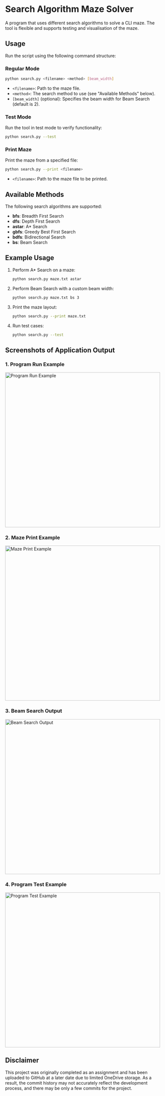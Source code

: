# Search Algorithm Maze Solver
A program that uses different search algorithms to solve a CLI maze. The tool is flexible and supports testing and visualisation of the maze.

## Usage

Run the script using the following command structure:

### Regular Mode
```bash
python search.py <filename> <method> [beam_width]
```
- `<filename>`: Path to the maze file.
- `<method>`: The search method to use (see "Available Methods" below).
- `[beam_width]` (optional): Specifies the beam width for Beam Search (default is 2).

### Test Mode
Run the tool in test mode to verify functionality:
```bash
python search.py --test
```

### Print Maze
Print the maze from a specified file:
```bash
python search.py --print <filename>
```
- `<filename>`: Path to the maze file to be printed.

## Available Methods
The following search algorithms are supported:

- **bfs**: Breadth First Search
- **dfs**: Depth First Search
- **astar**: A* Search
- **gbfs**: Greedy Best First Search
- **bdfs**: Bidirectional Search
- **bs**: Beam Search

## Example Usage

1. Perform A* Search on a maze:
   ```bash
   python search.py maze.txt astar
   ```

2. Perform Beam Search with a custom beam width:
   ```bash
   python search.py maze.txt bs 3
   ```

3. Print the maze layout:
   ```bash
   python search.py --print maze.txt
   ```

4. Run test cases:
   ```bash
   python search.py --test
   ```

## Screenshots of Application Output
### 1. Program Run Example
<p align="left">
  <img src="https://github.com/user-attachments/assets/51f2382e-75ce-41df-98c6-e636ab99f9cf" alt="Program Run Example" width="500px">
</p>

### 2. Maze Print Example
<p align="left">
  <img src="https://github.com/user-attachments/assets/43c4ba30-eb5c-43e3-9b73-ba8918ca54eb" alt="Maze Print Example" width="500px">
</p>

### 3. Beam Search Output
<p align="left">
  <img src="https://github.com/user-attachments/assets/8464d535-06f4-4759-8944-07ea79dc55c5" alt="Beam Search Output" width="500px">
</p>

### 4. Program Test Example
<p align="left">
  <img src="https://github.com/user-attachments/assets/c60106ef-765c-4050-be53-171a8814fdad" alt="Program Test Example" width="500px">
</p>

## Disclaimer
This project was originally completed as an assignment and has been uploaded to GitHub at a later date due to limited OneDrive storage. As a result, the commit history may not accurately reflect the development process, and there may be only a few commits for the project.
